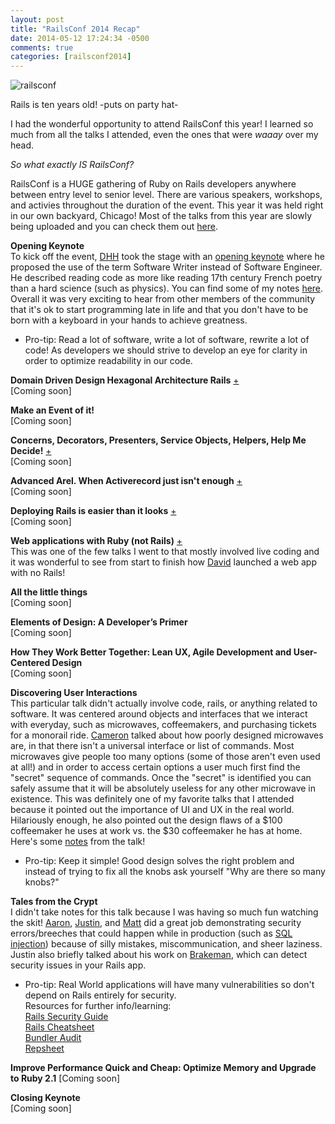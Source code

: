 ```yaml
---
layout: post
title: "RailsConf 2014 Recap"
date: 2014-05-12 17:24:34 -0500
comments: true
categories: [railsconf2014]
---
```


![railsconf](http://i.imgur.com/JMkR7Lu.gif)

Rails is ten years old! -puts on party hat-

I had the wonderful opportunity to attend RailsConf this year! I learned so much from all the talks I attended, even the ones that were _waaay_ over my head. 

_So what exactly IS RailsConf?_
<!-- more -->

RailsConf is a HUGE gathering of Ruby on Rails developers anywhere between entry level to senior level. There are various speakers, workshops, and activies throughout the duration of the event. This year it was held right in our own backyard, Chicago! Most of the talks from this year are slowly being uploaded and you can check them out [here](http://www.confreaks.com/events/railsconf).

**Opening Keynote**  
To kick off the event, [DHH](https://twitter.com/dhh) took the stage with an [opening keynote](http://www.confreaks.com/videos/3315-railsconf-keynote-writing-software) where he proposed the use of the term Software Writer instead of Software Engineer. He described reading code as more like reading 17th century French poetry than a hard science (such as physics). You can find some of my notes [here](http://i.imgur.com/dTOI1qW.jpg). Overall it was very exciting to hear from other members of the community that it's ok to start programming late in life and that you don't have to be born with a keyboard in your hands to achieve greatness.  
* Pro-tip: Read a lot of software, write a lot of software, rewrite a lot of code! As developers we should strive to develop an eye for clarity in order to optimize readability in our code.

**Domain Driven Design Hexagonal Architecture Rails** [+](http://www.confreaks.com/videos/3316-railsconf-domain-driven-design-and-hexagonal-architecture-with-rails)  
[Coming soon] 

**Make an Event of it!**  
[Coming soon]

**Concerns, Decorators, Presenters, Service Objects, Helpers, Help Me Decide!** [+](http://www.confreaks.com/videos/3329-railsconf-concerns-decorators-presenters-service-objects-helpers-help-me-decide)  
[Coming soon]

**Advanced Arel. When Activerecord just isn't enough** [+](http://www.confreaks.com/videos/3332-railsconf-advanced-arel-when-activerecord-just-isn-t-enough)  
[Coming soon]

**Deploying Rails is easier than it looks** [+](http://www.confreaks.com/videos/3339-railsconf-deploying-rails-is-easier-than-it-looks)  
[Coming soon]  

**Web applications with Ruby (not Rails)** [+](http://www.confreaks.com/videos/3348-railsconf-web-applications-with-ruby-not-rails)  
This was one of the few talks I went to that mostly involved live coding and it was wonderful to see from start to finish how [David](https://twitter.com/dabit) launched a web app with no Rails! 

**All the little things**  
[Coming soon]  

**Elements of Design: A Developer’s Primer**  
[Coming soon]

**How They Work Better Together: Lean UX, Agile Development and User-Centered Design**  
[Coming soon]

**Discovering User Interactions**  
This particular talk didn't actually involve code, rails, or anything related to software. It was centered around objects and interfaces that we interact with everyday, such as microwaves, coffeemakers, and purchasing tickets for a monorail ride. [Cameron](https://twitter.com/camerondaigle) talked about how poorly designed microwaves are, in that there isn't a universal interface or list of commands. Most microwaves give people too many options (some of those aren't even used at all!) and in order to access certain options a user much first find the "secret" sequence of commands. Once the "secret" is identified you can safely assume that it will be absolutely useless for any other microwave in existence. This was definitely one of my favorite talks that I attended because it pointed out the importance of UI and UX in the real world. Hilariously enough, he also pointed out the design flaws of a $100 coffeemaker he uses at work vs. the $30 coffeemaker he has at home. Here's some [notes](http://i.imgur.com/9WgKIsz.jpg) from the talk!  
* Pro-tip: Keep it simple! Good design solves the right problem and instead of trying to fix all the knobs ask yourself "Why are there so many knobs?"

**Tales from the Crypt**  
I didn't take notes for this talk because I was having so much fun watching the skit! [Aaron](https://twitter.com/abedra), [Justin](https://twitter.com/presidentbeef), and [Matt](https://twitter.com/mkonda) did a great job demonstrating security errors/breeches that could happen while in production (such as [SQL injection](http://rails-sqli.org/)) because of silly mistakes, miscommunication, and sheer laziness. Justin also briefly talked about his work on [Brakeman](http://brakemanscanner.org/), which can detect security issues in your Rails app.   
* Pro-tip: Real World applications will have many vulnerabilities so don't depend on Rails entirely for security.  
Resources for further info/learning:  
[Rails Security Guide](http://guides.rubyonrails.org/security.html)  
[Rails Cheatsheet](https://www.owasp.org/index.php/Ruby_on_Rails_Cheatsheet)  
[Bundler Audit](https://github.com/rubysec/bundler-audit)  
[Repsheet](https://github.com/repsheet/repsheet)  

**Improve Performance Quick and Cheap: Optimize Memory and Upgrade to Ruby 2.1**
[Coming soon]

**Closing Keynote**  
[Coming soon]

